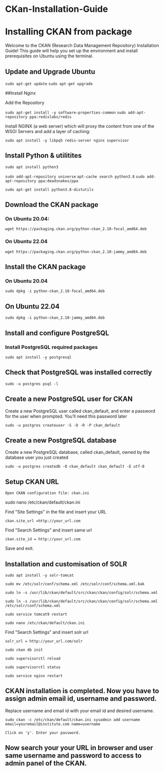 # CKan-Installation-Guide
# Installing CKAN from package

Welcome to the CKAN (Research Data Management Repository) Installation Guide! This guide will help you set up the environment and install prerequisites on Ubuntu using the terminal.

## Update and Upgrade Ubuntu

`sudo apt-get update`
`sudo apt-get upgrade`

##Install Nginx

Add the Repository

`sudo apt-get install -y software-properties-common`
`sudo add-apt-repository ppa:redislabs/redis`

Install NGINX (a web server) which will proxy the content from one of the WSGI Servers and add a layer of caching:

`sudo apt install -y libpq5 redis-server nginx supervisor`


## Install Python & utilitites

`sudo apt install python3`

`sudo add-apt-repository universe`  `apt-cache search python3.8`  `sudo add-apt-repository ppa:deadsnakes/ppa`

`sudo apt-get install python3.8-distutils`

## Download the CKAN package

### On Ubuntu 20.04:

`wget https://packaging.ckan.org/python-ckan_2.10-focal_amd64.deb`

### On Ubuntu 22.04

`wget https://packaging.ckan.org/python-ckan_2.10-jammy_amd64.deb`

## Install the CKAN package

### On Ubuntu 20.04

`sudo dpkg -i python-ckan_2.10-focal_amd64.deb`

## On Ubuntu 22.04

`sudo dpkg -i python-ckan_2.10-jammy_amd64.deb`

## Install and configure PostgreSQL

### Install PostgreSQL required packages

`sudo apt install -y postgresql`

## Check that PostgreSQL was installed correctly

`sudo -u postgres psql -l`

## Create a new PostgreSQL user for CKAN

Create a new PostgreSQL user called ckan_default, and enter a password for the user when prompted. You’ll need this password later

`sudo -u postgres createuser -S -D -R -P ckan_default`

## Create a new PostgreSQL database

Create a new PostgreSQL database, called ckan_default, owned by the database user you just created

`sudo -u postgres createdb -O ckan_default ckan_default -E utf-8`

## Setup CKAN URL

`Open CKAN configuration file: ckan.ini`

sudo nano  /etc/ckan/default/ckan.ini

Find "Site Settings" in the file and insert your URL

    ckan.site_url =http://your_url.com

Find "Search Settings" and insert same url

    ckan.site_id = http://your_url.com

Save and exit.

## Installation and customisation of SOLR

`sudo apt install -y solr-tomcat`

`sudo mv /etc/solr/conf/schema.xml /etc/solr/conf/schema.xml.bak`

`sudo ln -s /usr/lib/ckan/default/src/ckan/ckan/config/solr/schema.xml`

`sudo ln -s /usr/lib/ckan/default/src/ckan/ckan/config/solr/schema.xml /etc/solr/conf/schema.xml`

`sudo service tomcat9 restart`

`sudo nano /etc/ckan/default/ckan.ini`

Find "Search Settings" and insert solr url

    solr_url = http://your_url.com/solr

`sudo ckan db init`

`sudo supervisorctl reload`

`sudo supervisorctl status`

`sudo service nginx restart`

## CKAN installation is completed. Now you have to assign admin email id, username and password.

Replace username and email id with your email id and desired username.

`sudo ckan -c /etc/ckan/default/ckan.ini sysadmin add username email=youremail@institute.com name=username`

    Click on 'y'. Enter your password.

## Now search your your URL in browser and user same username and password to access to admin panel of the CKAN.


